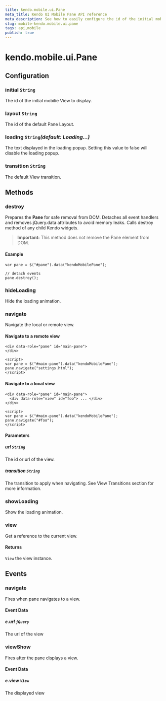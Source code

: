 ```yaml
---
title: kendo.mobile.ui.Pane
meta_title: Kendo UI Mobile Pane API reference
meta_description: See how to easily configure the id of the initial mobile View to display, the default Pane layout, loading popup text, default View transition and more.
slug: mobile-kendo.mobile.ui.pane
tags: api,mobile
publish: true
---
```


# kendo.mobile.ui.Pane

## Configuration

### initial `String`

 The id of the initial mobilie View to display.

### layout `String`

 The id of the default Pane Layout.

### loading `String`*(default: Loading...)*

 The text displayed in the loading popup. Setting this value to false will disable the loading popup.

### transition `String`

 The default View transition.

## Methods

### destroy
Prepares the **Pane** for safe removal from DOM. Detaches all event handlers and removes jQuery.data attributes to avoid memory leaks. Calls destroy method of any child Kendo widgets.

> **Important:** This method does not remove the Pane element from DOM.

#### Example

    var pane = $("#pane").data("kendoMobilePane");

    // detach events
    pane.destroy();

### hideLoading

Hide the loading animation.

### navigate

Navigate the local or remote view.

#### Navigate to a remote view

    <div data-role="pane" id="main-pane">
    </div>
    
    <script>
    var pane = $("#main-pane").data("kendoMobilePane");
    pane.navigate("settings.html");
    </script>

#### Navigate to a local view

    <div data-role="pane" id="main-pane">
      <div data-role="view" id="foo"> ... </div>
    </div>
    
    <script>
    var pane = $("#main-pane").data("kendoMobilePane");
    pane.navigate("#foo");
    </script>

#### Parameters

##### url `String`

The id or url of the view.

##### transition `String`

The transition to apply when navigating. See View Transitions section for more
information.

### showLoading

Show the loading animation.

### view

Get a reference to the current view.

#### Returns

`View` the view instance.

## Events

### navigate

Fires when pane navigates to a view.

#### Event Data

##### e.url `jQuery`

The url of the view

### viewShow

Fires after the pane displays a view.

#### Event Data

##### e.view `View`

The displayed view
